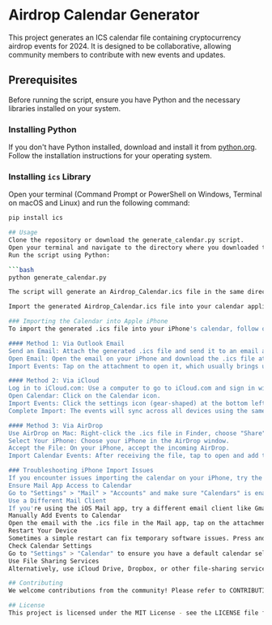 # Airdrop Calendar Generator
This project generates an ICS calendar file containing cryptocurrency airdrop events for 2024. It is designed to be collaborative, allowing community members to contribute with new events and updates.

## Prerequisites
Before running the script, ensure you have Python and the necessary libraries installed on your system.

### Installing Python
If you don't have Python installed, download and install it from [python.org](https://www.python.org/downloads/). Follow the installation instructions for your operating system.

### Installing `ics` Library
Open your terminal (Command Prompt or PowerShell on Windows, Terminal on macOS and Linux) and run the following command:

```bash
pip install ics

## Usage
Clone the repository or download the generate_calendar.py script.
Open your terminal and navigate to the directory where you downloaded the script.
Run the script using Python:

```bash
python generate_calendar.py

The script will generate an Airdrop_Calendar.ics file in the same directory.

Import the generated Airdrop_Calendar.ics file into your calendar application.

### Importing the Calendar into Apple iPhone
To import the generated .ics file into your iPhone's calendar, follow one of these methods:

#### Method 1: Via Outlook Email
Send an Email: Attach the generated .ics file and send it to an email address accessible on your iPhone.
Open Email: Open the email on your iPhone and download the .ics file attachment.
Import Events: Tap on the attachment to open it, which usually brings up an option to add all events to your calendar.

#### Method 2: Via iCloud
Log in to iCloud.com: Use a computer to go to iCloud.com and sign in with your Apple ID.
Open Calendar: Click on the Calendar icon.
Import Events: Click the settings icon (gear-shaped) at the bottom left, choose "Import File," and select your .ics file.
Complete Import: The events will sync across all devices using the same Apple ID, including your iPhone.

#### Method 3: Via AirDrop
Use AirDrop on Mac: Right-click the .ics file in Finder, choose "Share" > "AirDrop."
Select Your iPhone: Choose your iPhone in the AirDrop window.
Accept the File: On your iPhone, accept the incoming AirDrop.
Import Calendar Events: After receiving the file, tap to open and add the events to your calendar.

### Troubleshooting iPhone Import Issues
If you encounter issues importing the calendar on your iPhone, try the following:
Ensure Mail App Access to Calendar
Go to "Settings" > "Mail" > "Accounts" and make sure "Calendars" is enabled for your email account.
Use a Different Mail Client
If you're using the iOS Mail app, try a different email client like Gmail or Outlook to open the .ics file.
Manually Add Events to Calendar
Open the email with the .ics file in the Mail app, tap on the attachment, and look for an "Add" button or similar option to save events to the calendar.
Restart Your Device
Sometimes a simple restart can fix temporary software issues. Press and quickly release the volume up and down buttons, then press and hold the side button until the Apple logo appears.
Check Calendar Settings
Go to "Settings" > "Calendar" to ensure you have a default calendar selected and that your calendar account is enabled.
Use File Sharing Services
Alternatively, use iCloud Drive, Dropbox, or other file-sharing services to upload the .ics file, then access and open it on your iPhone, which might trigger the option to add it to the calendar.

## Contributing
We welcome contributions from the community! Please refer to CONTRIBUTING.md for guidelines on how to make contributions.

## License
This project is licensed under the MIT License - see the LICENSE file for details.
